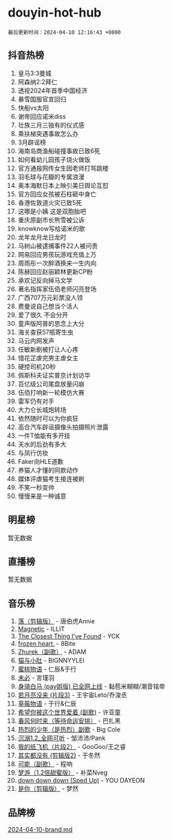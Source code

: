 # douyin-hot-hub

`最后更新时间：2024-04-10 12:16:43 +0800`

## 抖音热榜

1. 皇马3:3曼城
1. 阿森纳2:2拜仁
1. 透视2024年首季中国经济
1. 暴雪国服官宣回归
1. 快船vs太阳
1. 谢帝回应诺米diss
1. 壮族三月三独有的仪式感
1. 乘扶梯突遇事故怎么办
1. 3月辟谣榜
1. 海南岛商渔船碰撞事故已致6死
1. 如何看幼儿园孩子烧火做饭
1. 官方通报网传女生因老师打骂跳楼
1. 羽毛球与花瓣的专属浪漫
1. 奥本海默日本上映引美日舆论互怼
1. 官方回应女孩被石柱砸中身亡
1. 香港佐敦道火灾已致5死
1. 这哪是小姨 这是双胞胎吧
1. 重庆原副市长熊雪被公诉
1. knowknow写给诺米的歌
1. 龙年龙月龙日龙时
1. 马树山被逮捕事件22人被问责
1. 网易回应男孩玩游戏充值上万
1. 周雨彤一次醉酒换来一生内向
1. 陈赫回应赵丽颖林更新CP粉
1. 承欢记反向掉马文学
1. 著名指挥家伍佰老师闪亮登场
1. 广西707万元彩票没人领
1. 费曼说自己想当个活人
1. 爱了很久 不会分开
1. 童声版阿普的思念上大分
1. 海关查获57瓶寄生虫
1. 马云内网发声
1. 任敏新剧被打让人心疼
1. 惜花芷虐完男主虐女主
1. 硬控司机20秒
1. 佩斯科夫证实普京计划访华
1. 百亿级公司尾盘放量闪崩
1. 伍佰打响新一轮模仿大赛
1. 雷军仍有对手
1. 大力仑长城炮转场
1. 依然随时可以为你疯狂
1. 高合汽车辟谣摄像头拍摄照片泄露
1. 一件T恤能有多开挂
1. 天水的后劲有多大
1. 与凤行仿妆
1. Faker向HLE道歉
1. 养猫人才懂的同款动作
1. 媒体评虐猫考生接连被刷
1. 不笑一秒变帅
1. 慢慢来是一种诚意

## 明星榜

暂无数据

## 直播榜

暂无数据

## 音乐榜

1. [落（剪辑版）](https://sf5-hl-cdn-tos.douyinstatic.com/obj/tos-cn-ve-2774/o0h6HvN1BBbli9LtU3i5fQIleBQMF5Cg4TZmmC) - 唐伯虎Annie
1. [Magnetic](https://sf5-hl-cdn-tos.douyinstatic.com/obj/tos-cn-ve-2774/oAQCYdBNZfLACGDmVFAsfAtpy32tqErgQ3XgBN) - ILLIT
1. [The Closest Thing I've Found](https://sf5-hl-cdn-tos.douyinstatic.com/obj/tos-cn-ve-2774/514ab5d9146f4d2ca454b7adff8e5e4d) - YCK
1. [frozen heart.](https://sf3-cdn-tos.douyinstatic.com/obj/tos-cn-ve-2774/oIIWJfyjIACZA9zQMtnJ6hQQhFC4vhCupoRBsO) - 8Bite
1. [Zhurek（副歌）](https://sf5-hl-cdn-tos.douyinstatic.com/obj/tos-cn-ve-2774/ooQm8FBZQDlf0btEYgVpCcSCQfrdJGBEKZYBGS) - ADAM
1. [猫与小肚](https://sf5-hl-cdn-tos.douyinstatic.com/obj/tos-cn-ve-2774/osZeoClMECgK8DYl6VebABgbchEtPYQjZEnRtd) - BIGNNYYLEI
1. [蜜桃物语](https://sf5-hl-cdn-tos.douyinstatic.com/obj/tos-cn-ve-2774/oIhOSCZtIACtYU4XQkngiW9kCBfVD1Fz9IYeqL) - 仁辰&于行
1. [未必](https://sf5-hl-cdn-tos.douyinstatic.com/obj/tos-cn-ve-2774/ogntQMFnKQDZUgTCYuJgfLEtleYZZFxBQqhhFB) - 言瑾羽
1. [身骑白马 (pay姐版) 已全网上线](https://sf5-hl-cdn-tos.douyinstatic.com/obj/tos-cn-ve-2774/oQLO5ZgLsFkaDhdIIveF2zUCgfweY0gWaH4AQG) - 黏苞米糊糊/潮音铭帝
1. [若月亮没来 (片段3)](https://sf5-hl-cdn-tos.douyinstatic.com/obj/tos-cn-ve-2774/okfyEUsGW1B1ovJi5JiN9IjvAT2lMwA054GoEB) - 王宇宙Leto/乔浚丞
1. [草莓物语](https://sf5-hl-cdn-tos.douyinstatic.com/obj/tos-cn-ve-2774/okynhJ7jEAIIZBfsLgYMEI8QC3WbQNN66RKzhT) - 于行&仁辰
1. [希望你被这个世界爱着 (副歌)](https://sf5-hl-cdn-tos.douyinstatic.com/obj/tos-cn-ve-2774/oUHCmWQfZlE3QQBKBeD8rCFLpJzPgCpImhsxMt) - 许亚童
1. [春风何时来（等待命运安排）](https://sf5-hl-cdn-tos.douyinstatic.com/obj/tos-cn-ve-2774/oICBNbD3gelMfB4WgiD1KI2jQtXZE2FgHLwtsl) - 巴扎黑
1. [热烈的少年（是热烈）副歌](https://sf5-hl-cdn-tos.douyinstatic.com/obj/tos-cn-ve-2774/owVNI0CLDAUMtSz6TEYvfFBFL4UDFFhLfgK8fa) - Big Cole
1. [沉溺1.2_全网可听](https://sf5-hl-cdn-tos.douyinstatic.com/obj/tos-cn-ve-2774/ok2QoiBqsWAX9McZmWiI9gAB0EzwD4Xj6yfmtH) - 邹沛沛/Pank
1. [我的纸飞机（片段2）](https://sf5-hl-cdn-tos.douyinstatic.com/obj/tos-cn-ve-2774/oM2ZrKcg2CD5AeRB2gkeXOFB1IxAGJdZPazYHf) - GooGoo/王之睿
1. [其实都没有 (剪辑版2)](https://sf5-hl-cdn-tos.douyinstatic.com/obj/tos-cn-ve-2774/oEBNQenHZtBhxYjGgUDQk0BCHTigQafgFlbQ7k) - 于冬然
1. [可能（副歌）](https://sf3-cdn-tos.douyinstatic.com/obj/tos-cn-ve-2774/cde1731888894259b333569393c2fb51) - 程响
1. [梦游（1.2倍甜蜜版）](https://sf6-cdn-tos.douyinstatic.com/obj/tos-cn-ve-2774/o4gyAUm8hwufoEABmwVIiQtHsFuGzAEEWtNMzo) - 补菜Nveg
1. [down down down (Sped Up)](https://sf5-hl-cdn-tos.douyinstatic.com/obj/tos-cn-ve-2774/ow80iABiXIO9DsFwK6WeZKMaJRi3BPJAotDy8m) - YOU DAYEON
1. [是你（剪辑版）](https://sf6-cdn-tos.douyinstatic.com/obj/tos-cn-ve-2774/46019dae783c4c969944217fe1cfafc4) - 梦然

## 品牌榜

[2024-04-10-brand.md](2024-04-10-brand.md)
